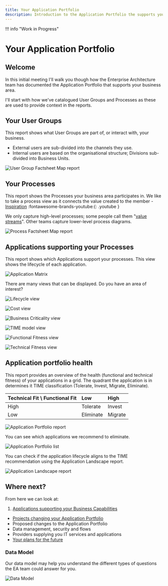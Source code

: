 ```yaml
---
title: Your Application Portfolio
description: Introduction to the Application Portfolio the supports your business area
---
```


!!! info "Work in Progress"


# Your Application Portfolio


## Welcome

In this initial meeting I'll walk you though how the Enterprise Architecture team has documented the Application Portfolio that supports your business area.

I'll start with how we've catalogued User Groups and Processes as these are used to provide context in the reports.

## Your User Groups

This report shows what User Groups are part of, or interact with, your business.

- External users are sub-divided into the channels they use.
- Internal users are based on the organisational structure; Divisions sub-divided into Business Units.

![User Group Factsheet Map report](../assets/images/factsheet-map-user-group.png) 


## Your Processes

This report shows the Processes your business area participates in. We like to take a process view as it connects the value created to the member - [Inspiration](https://www.youtube.com/watch?v=C1FPQloVb54) :fontawesome-brands-youtube:{: .youtube }

We only capture high-level processes; some people call them "[value streams](https://en.wikipedia.org/wiki/Value_stream)". Other teams capture lower-level process diagrams.

![Process Factsheet Map report](../assets/images/factsheet-map-process.png)

##  Applications supporting your Processes

This report shows which Applications support your processes. This view shows the lifecycle of each application.

![Application Matrix](../assets/images/application-matrix-process-ug-lifecycle.png) 

There are many views that can be displayed. Do you have an area of interest?

![Lifecycle view](../assets/images/view-lifecycle.png)

![Cost view](../assets/images/view-cost.png)

![Business Criticality view](../assets/images/view-criticality.png)

![TIME model view](../assets/images/view-time.png)

![Functional Fitness view](../assets/images/view-ff.png)

![Technical Fitness view](../assets/images/view-tf.png)

## Application portfolio health

This report provides an overview of the health (functional and technical fitness) of your applications in a grid. The quadrant the application is in determines it TIME classification (Tolerate, Invest, Migrate, Eliminate).

Technical Fit \\ Functional Fit | Low       | High
:------------------------------ | :-------- | :------
High                            | Tolerate  | Invest
Low                             | Eliminate | Migrate

![Application Portfolio report](../assets/images/application-portfolio.png)

You can see which applications we recommend to eliminate.

![Application Portfolio list](../assets/images/application-portfolio-list.png)

You can check if the application lifecycle aligns to the TIME recommendation using the Application Landscape report.

![Application Landscape report](../assets/images/application-landscape-time-lifecycle.png)


## Where next?

From here we can look at:

1. [Applications supporting your Business Capabilities](business-capability)
- [Projects changing your Application Portfolio](projects)
- Proposed changes to the Application Portfolio
- Data management, security and flows
- Providers supplying you IT services and applications
- [Your plans for the future](plans)

### Data Model

Our data model may help you understand the different types of questions the EA team could answer for you. 

![Data Model](../assets/images/data-model.png)
